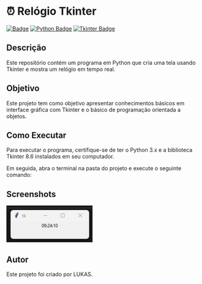 # ⏰ Relógio Tkinter 

[![Badge](https://img.shields.io/badge/License-MIT-blue)](LICENSE.md)
[![Python Badge](https://img.shields.io/badge/Python-3.x-blue.svg)](https://www.python.org/)
[![Tkinter Badge](https://img.shields.io/badge/Tkinter-8.6-blue.svg)](https://docs.python.org/3/library/tkinter.html)

## Descrição

Este repositório contém um programa em Python que cria uma tela usando Tkinter e mostra um relógio em tempo real.

## Objetivo

Este projeto tem como objetivo apresentar conhecimentos básicos em interface gráfica com Tkinter e o básico de programação orientada a objetos.

## Como Executar

Para executar o programa, certifique-se de ter o Python 3.x e a biblioteca Tkinter 8.6 instalados em seu computador.

Em seguida, abra o terminal na pasta do projeto e execute o seguinte comando:


## Screenshots

![alt text](img/relogio_tkinter.png "Screenshot do programa em funcionamento")

## Autor

Este projeto foi criado por LUKAS.
